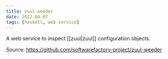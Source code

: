 ```yaml
---
title: zuul-weeder
date: 2022-04-07
tags: [haskell, web-service]
---
```


A web service to inspect [[zuul|zuul]] configuration objects.

Source: https://github.com/softwarefactory-project/zuul-weeder
